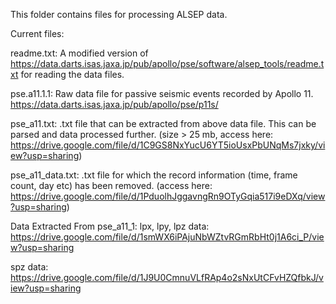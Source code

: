 This folder contains files for processing ALSEP data. 

Current files:

readme.txt: A modified version of https://data.darts.isas.jaxa.jp/pub/apollo/pse/software/alsep_tools/readme.txt for reading the data files.

pse.a11.1.1: Raw data file for passive seismic events recorded by Apollo 11. https://data.darts.isas.jaxa.jp/pub/apollo/pse/p11s/ 

pse_a11.txt: .txt file that can be extracted from above data file. This can be parsed and data processed further. (size > 25 mb, access here: https://drive.google.com/file/d/1C9GS8NxYucU6YT5ioUsxPbUNqMs7jxky/view?usp=sharing) 

pse_a11_data.txt: .txt file for which the record information (time, frame count, day etc) has been removed. (access here: https://drive.google.com/file/d/1PduolhJggavngRn9OTyGqia517i9eDXq/view?usp=sharing)


Data Extracted From pse_a11_1:
lpx, lpy, lpz data:      https://drive.google.com/file/d/1smWX6iPAjuNbWZtvRGmRbHt0j1A6ci_P/view?usp=sharing

spz data: https://drive.google.com/file/d/1J9U0CmnuVLfRAp4o2sNxUtCFvHZQfbkJ/view?usp=sharing
